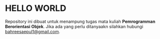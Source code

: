 # HELLO WORLD

Repository ini dibuat untuk menampung tugas mata kuliah **Pemrogramman Berorientasi Objek**. Jika ada yang perlu ditanyaakn silahkan hubungi bahreesaepul1@gmail.com.
